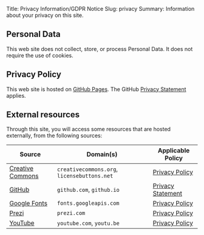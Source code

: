 Title: Privacy Information/GDPR Notice
Slug: privacy
Summary: Information about your privacy on this site.

## Personal Data

This web site does not collect, store, or process Personal Data. It
does not require the use of cookies.


## Privacy Policy

This web site is hosted on [GitHub Pages](https://pages.github.com/).
The GitHub [Privacy
Statement](https://help.github.com/en/articles/github-privacy-statement)
applies.


## External resources

Through this site, you will access some resources that are hosted
externally, from the following sources:

| Source | Domain(s) | Applicable Policy |
|-|-|-|
| [Creative Commons](https://creativecommons.org/) | `creativecommons.org`, `licensebuttons.net`|  [Privacy Policy](https://creativecommons.org/privacy) |
| [GitHub](https://github.com) | `github.com`, `github.io` | [Privacy Statement](https://help.github.com/en/articles/github-privacy-statement) |
| [Google Fonts](https://developers.google.com/fonts/faq#what_does_using_the_google_fonts_api_mean_for_the_privacy_of_my_users) | `fonts.googleapis.com` | [Privacy Policy](https://policies.google.com/privacy) |
| [Prezi](https://prezi.com) | `prezi.com` | [Privacy Policy](https://prezi.com/privacy-policy/) |
| [YouTube](https://youtube.com) | `youtube.com`, `youtu.be` | [Privacy Policy](https://policies.google.com/privacy) |


